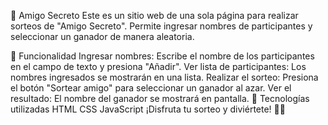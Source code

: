 🎉 Amigo Secreto
Este es un sitio web de una sola página para realizar sorteos de "Amigo Secreto". Permite ingresar nombres de participantes y seleccionar un ganador de manera aleatoria.

🚀 Funcionalidad
Ingresar nombres: Escribe el nombre de los participantes en el campo de texto y presiona "Añadir".
Ver lista de participantes: Los nombres ingresados se mostrarán en una lista.
Realizar el sorteo: Presiona el botón "Sortear amigo" para seleccionar un ganador al azar.
Ver el resultado: El nombre del ganador se mostrará en pantalla.
📌 Tecnologías utilizadas
HTML
CSS
JavaScript
¡Disfruta tu sorteo y diviértete! 🎁🎊

